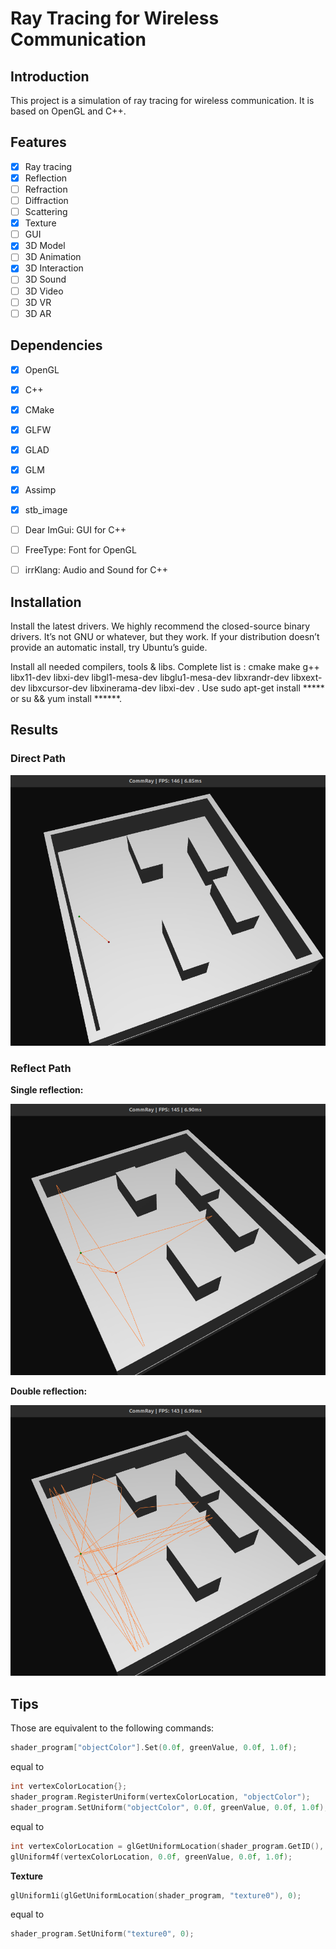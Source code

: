 # Ray Tracing for Wireless Communication

## Introduction

This project is a simulation of ray tracing for wireless communication. It is based on OpenGL and C++.

## Features

- [x] Ray tracing
- [x] Reflection
- [ ] Refraction
- [ ] Diffraction
- [ ] Scattering
- [x] Texture
- [ ] GUI
- [x] 3D Model
- [ ] 3D Animation
- [x] 3D Interaction
- [ ] 3D Sound
- [ ] 3D Video
- [ ] 3D VR
- [ ] 3D AR

## Dependencies

- [x] OpenGL
- [x] C++
- [x] CMake
- [x] GLFW
- [x] GLAD
- [x] GLM
- [x] Assimp
- [x] stb_image
- [ ] Dear ImGui: GUI for C++
- [ ] FreeType: Font for OpenGL
- [ ] irrKlang: Audio and Sound for C++


## Installation

Install the latest drivers. We highly recommend the closed-source binary drivers. It’s not GNU or whatever, but they work. If your distribution doesn’t provide an automatic install, try Ubuntu’s guide.

Install all needed compilers, tools & libs. Complete list is : cmake make g++ libx11-dev libxi-dev libgl1-mesa-dev libglu1-mesa-dev libxrandr-dev libxext-dev libxcursor-dev libxinerama-dev libxi-dev . Use sudo apt-get install ***** or su && yum install ******.

## Results

### Direct Path

![Direct Path](https://github.com/hieutrungle/signal-tracer/blob/main/assets/images/direct.png)

### Reflect Path

**Single reflection:**

![Reflect Path - 1 reflection](https://github.com/hieutrungle/signal-tracer/blob/main/assets/images/reflect1.png)

**Double reflection:**

![Reflect Path - 2 reflection](https://github.com/hieutrungle/signal-tracer/blob/main/assets/images/reflect2.png)

## Tips

Those are equivalent to the following commands:

```cpp
shader_program["objectColor"].Set(0.0f, greenValue, 0.0f, 1.0f);
```

equal to

```cpp
int vertexColorLocation{};
shader_program.RegisterUniform(vertexColorLocation, "objectColor");
shader_program.SetUniform("objectColor", 0.0f, greenValue, 0.0f, 1.0f);
```

equal to

```cpp
int vertexColorLocation = glGetUniformLocation(shader_program.GetID(), "objectColor");
glUniform4f(vertexColorLocation, 0.0f, greenValue, 0.0f, 1.0f);
```

**Texture**

```cpp
glUniform1i(glGetUniformLocation(shader_program, "texture0"), 0);
```

equal to

```cpp
shader_program.SetUniform("texture0", 0);
```
